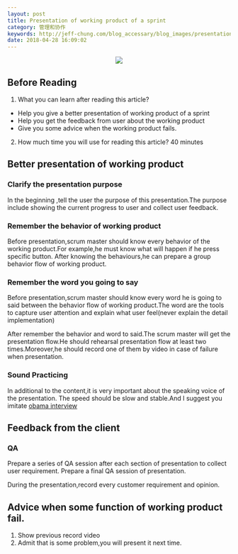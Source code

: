 ```yaml
---
layout: post
title: Presentation of working product of a sprint
category: 管理和协作
keywords: http://jeff-chung.com/blog_accessary/blog_images/presentation/presentation_of_scrum.png
date: 2018-04-28 16:09:02
---
```


<p align="center">
  <img src="http://jeff-chung.com/blog_accessary/blog_images/presentation/presentation_of_scrum.png">
</p>

## Before Reading

1.  What you can learn after reading this article?

* Help you give a better presentation of working product of a sprint
* Help you get the feedback from user about the working product
* Give you some advice when the working product fails.

2.  How much time you will use for reading this article?
    40 minutes

## Better presentation of working product

### Clarify the presentation purpose

In the beginning ,tell the user the purpose of this presentation.The purpose include showing the current progress to user and collect user feedback.

### Remember the behavior of working product

Before presentation,scrum master should know every behavior of the working product.For example,he must know what will happen if he press specific button.
After knowing the behaviours,he can prepare a group behavior flow of working product.

### Remember the word you going to say

Before presentation,scrum master should know every word he is going to said between the behavior flow of working product.The word are the tools to capture user attention and explain what user feel(never explain the detail implementation)

After remember the behavior and word to said.The scrum master will get the presentation flow.He should rehearsal presentation flow at least two times.Moreover,he should record one of them by video in case of failure when presentation.

### Sound Practicing

In additional to the content,it is very important about the speaking voice of the presentation.
The speed should be slow and stable.And I suggest you imitate [obama interview](https://www.youtube.com/results?search_query=obama+interview)

## Feedback from the client

### QA

Prepare a series of QA session after each section of presentation to collect user requirement.
Prepare a final QA session of presentation.

During the presentation,record every customer requirement and opinion.

## Advice when some function of working product fail.

1.  Show previous record video
2.  Admit that is some problem,you will present it next time.

